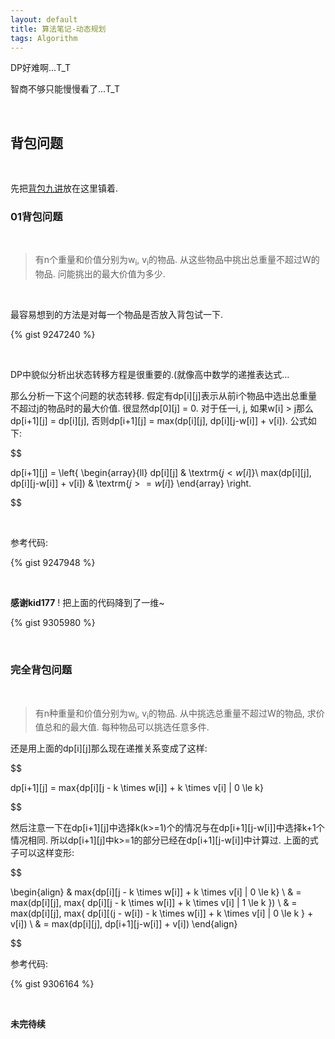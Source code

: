 ```yaml
---
layout: default
title: 算法笔记-动态规划
tags: Algorithm
---
```


DP好难啊...T_T

智商不够只能慢慢看了...T_T

<br>

## 背包问题

<br>

先把[背包九讲](http://cuitianyi.com/blog/%E3%80%8A%E8%83%8C%E5%8C%85%E9%97%AE%E9%A2%98%E4%B9%9D%E8%AE%B2%E3%80%8B2-0-alpha1/)放在这里镇着.

### 01背包问题

<br>

> 有n个重量和价值分别为w<sub>i</sub>, v<sub>i</sub>的物品. 从这些物品中挑出总重量不超过W的物品. 问能挑出的最大价值为多少.

<br>

最容易想到的方法是对每一个物品是否放入背包试一下.

{% gist 9247240 %}

<br>

DP中貌似分析出状态转移方程是很重要的.(就像高中数学的递推表达式...

那么分析一下这个问题的状态转移. 假定有dp[i][j]表示从前i个物品中选出总重量不超过j的物品时的最大价值. 很显然dp[0][j] = 0. 对于任一i, j, 如果w[i] > j那么dp[i+1][j] = dp[i][j], 否则dp[i+1][j] = max(dp[i][j], dp[i][j-w[i]] + v[i]). 公式如下:

$$

dp[i+1][j] = \left\{ \begin{array}{ll}
dp[i][j] & \textrm{$j<w[i]$}\\
max(dp[i][j], dp[i][j-w[i]] + v[i]) & \textrm{$j>=w[i]$}
\end{array} \right.

$$

<br>

参考代码:

{% gist 9247948 %}

<br>

**感谢kid177** ! 把上面的代码降到了一维~

{% gist 9305980 %}

<br>

### 完全背包问题

<br>

> 有n种重量和价值分别为w<sub>i</sub>, v<sub>i</sub>的物品. 从中挑选总重量不超过W的物品, 求价值总和的最大值. 每种物品可以挑选任意多件.

还是用上面的dp[i][j]那么现在递推关系变成了这样:

$$

dp[i+1][j] = max\{dp[i][j - k \times w[i]] + k \times v[i] | 0 \le k\}

$$

然后注意一下在dp[i+1][j]中选择k(k>=1)个的情况与在dp[i+1][j-w[i]]中选择k+1个情况相同. 所以dp[i+1][j]中k>=1的部分已经在dp[i+1][j-w[i]]中计算过. 上面的式子可以这样变形:

$$

\begin{align}
& max\{dp[i][j - k \times w[i]] + k \times v[i] | 0 \le k\} \\
& = max(dp[i][j], max\{ dp[i][j - k \times w[i]] + k \times v[i] | 1 \le k \}) \\
& = max(dp[i][j], max\{ dp[i][(j - w[i]) - k \times w[i]] + k \times v[i] | 0 \le k \} + v[i]) \\
& = max(dp[i][j], dp[i+1][j-w[i]] + v[i])
\end{align}

$$

参考代码:

{% gist 9306164 %}

<br>

**未完待续**

<br>
